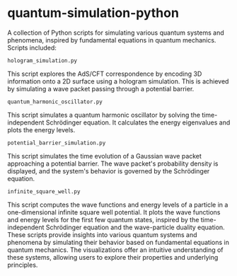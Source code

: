 # quantum-simulation-python
 A collection of Python scripts for simulating various quantum systems and phenomena, inspired by fundamental equations in quantum mechanics.
Scripts included:

`hologram_simulation.py`

This script explores the AdS/CFT correspondence by encoding 3D information onto a 2D surface using a hologram simulation. This is achieved by simulating a wave packet passing through a potential barrier.

`quantum_harmonic_oscillator.py`

This script simulates a quantum harmonic oscillator by solving the time-independent Schrödinger equation. It calculates the energy eigenvalues and plots the energy levels.

`potential_barrier_simulation.py`

This script simulates the time evolution of a Gaussian wave packet approaching a potential barrier. The wave packet's probability density is displayed, and the system's behavior is governed by the Schrödinger equation.

`infinite_square_well.py`

This script computes the wave functions and energy levels of a particle in a one-dimensional infinite square well potential. It plots the wave functions and energy levels for the first few quantum states, inspired by the time-independent Schrödinger equation and the wave-particle duality equation.
These scripts provide insights into various quantum systems and phenomena by simulating their behavior based on fundamental equations in quantum mechanics. The visualizations offer an intuitive understanding of these systems, allowing users to explore their properties and underlying principles.
